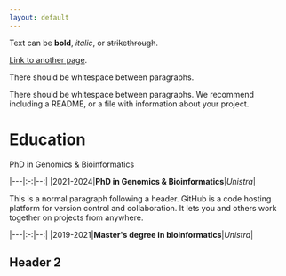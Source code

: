 ```yaml
---
layout: default
---
```


Text can be **bold**, _italic_, or ~~strikethrough~~.

[Link to another page](./another-page.html).

There should be whitespace between paragraphs.

There should be whitespace between paragraphs. We recommend including a README, or a file with information about your project.

# Education

PhD in Genomics & Bioinformatics

|---|:-:|--:|
|2021-2024|**PhD in Genomics & Bioinformatics**|*Unistra*|

This is a normal paragraph following a header. GitHub is a code hosting platform for version control and collaboration. It lets you and others work together on projects from anywhere.

|---|:-:|--:|
|2019-2021|**Master's degree in bioinformatics**|*Unistra*|


## Header 2
